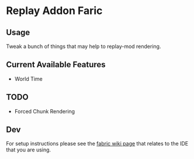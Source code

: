 # Replay Addon Faric

## Usage

Tweak a bunch of things that may help to replay-mod rendering.

## Current Available Features
* World Time

## TODO
* Forced Chunk Rendering

## Dev

For setup instructions please see the [fabric wiki page](https://fabricmc.net/wiki/tutorial:setup) that relates to the IDE that you are using.
